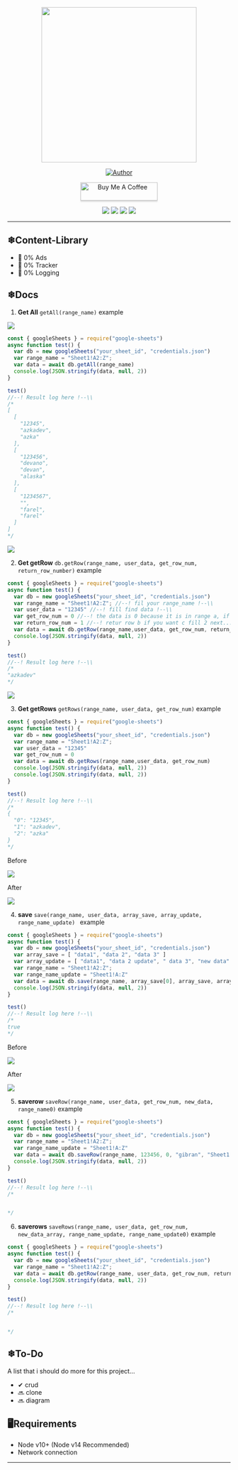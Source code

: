 
<p align = "center" >
    <img src="https://github.com/azkadev/azkadev/blob/main/pp.png?raw=true" width="350" height="350" />
</p >

<p align="center">
    <a href="https://github.com/azkadev"><img title="Author" src="https://img.shields.io/badge/AUTHOR-AZKADEV-orange.svg?style=for-the-badge&logo=github"></a>
</p>

<p align="center"> 
<a href="https://www.buymeacoffee.com/" target="_blank"><img src="https://cdn.buymeacoffee.com/buttons/default-blue.png" alt="Buy Me A Coffee" style="height: 41px !important;width: 174px !important;box-shadow: 0px 3px 2px 0px rgba(190, 190, 190, 0.5) !important;-webkit-box-shadow: 0px 3px 2px 0px rgba(190, 190, 190, 0.5) !important;" ></a>
</p>

<p align="center"> 
<a href="https://tiktok.com/@azkadev"><img src="https://hits.seeyoufarm.com/api/count/incr/badge.svg?url=https%3A%2F%2Fwww.tiktok.com%2F%40azkadev&count_bg=%234AA803&title_bg=%231C1C1C&icon=tiktok.svg&icon_color=%23FFFFFF&title=Tiktok&edge_flat=false"/></a>
<a href="https://github.com/azkadev"><img src="https://hits.seeyoufarm.com/api/count/incr/badge.svg?url=https%3A%2F%2Fgithub.com%2F%40azkadev&count_bg=%232300CB&title_bg=%23663838&icon=github.svg&icon_color=%23FFFFFF&title=Github&edge_flat=false"/></a>
<a href="https://instagram.com/azkadev"><img src="https://hits.seeyoufarm.com/api/count/incr/badge.svg?url=https%3A%2F%2Finstagram.com%2F%40azkadev&count_bg=%237C62F6&title_bg=%23663838&icon=instagram.svg&icon_color=%23FFFFFF&title=Instagram&edge_flat=false"/></a>
 <a href="https://www.youtube.com/channel/UC74N8oC9ow7PK-G8XfWVbcA"><img src="https://hits.seeyoufarm.com/api/count/incr/badge.svg?url=https%3A%2F%2Finstagram.com%2Fazkadev&count_bg=%237C62F6&title_bg=%23EB0000&icon=youtube.svg&icon_color=%23FFFFFF&title=Youtube&edge_flat=false"/></a> 
</p>

---

## ❄Content-Library
- 📰 0% Ads
- 💸 0% Tracker
- 📃 0% Logging

## ❄Docs 

1. **Get All** 
		```getAll(range_name)```
		example
		
![](https://github.com/guidb/google-sheets/blob/main/ss/dbsheet.png?raw=true)

```js
const { googleSheets } = require("google-sheets")
async function test() {
  var db = new googleSheets("your_sheet_id", "credentials.json")
  var range_name = "Sheet1!A2:Z";
  var data = await db.getAll(range_name)
  console.log(JSON.stringify(data, null, 2))
}

test()
//--! Result log here !--\\
/*
[
  [
    "12345",
    "azkadev",
    "azka"
  ],
  [
    "123456",
    "devano",
    "devan",
    "alaska"
  ],
  [
    "1234567",
    "",
    "farel",
    "farel"
  ]
]
*/
```		
![](https://github.com/guidb/google-sheets/blob/main/ss/dbsheet.png?raw=true)

2. **Get getRow** 
		```db.getRow(range_name, user_data, get_row_num, return_row_number)```
		example
```js
const { googleSheets } = require("google-sheets")
async function test() {
  var db = new googleSheets("your_sheet_id", "credentials.json")
  var range_name = "Sheet1!A2:Z"; //--! fil your range_name !--\\
  var user_data = "12345" //--! fill find data !--\\
  var get_row_num = 0 //--! the data is 0 because it is in range a, if b is 1 and next !!--\\
  var return_row_num = 1 //--! retur row b if you want c fill 2 next... !--\\
  var data = await db.getRow(range_name,user_data, get_row_num, return_row_num)
  console.log(JSON.stringify(data, null, 2))
}

test()
//--! Result log here !--\\
/*
"azkadev"
*/
```

![](https://github.com/guidb/google-sheets/blob/main/ss/dbsheet.png?raw=true)

3. **Get getRows** 
		```getRows(range_name, user_data, get_row_num)```
		example
```js
const { googleSheets } = require("google-sheets")
async function test() {
  var db = new googleSheets("your_sheet_id", "credentials.json")
  var range_name = "Sheet1!A2:Z";
  var user_data = "12345"
  var get_row_num = 0
  var data = await db.getRows(range_name,user_data, get_row_num)
  console.log(JSON.stringify(data, null, 2))
  console.log(JSON.stringify(data, null, 2))
}

test()
//--! Result log here !--\\
/*
{
  "0": "12345",
  "1": "azkadev",
  "2": "azka"
}
*/
```
Before 

![](https://github.com/guidb/google-sheets/blob/main/ss/dbsheet.png?raw=true)

After  

![](https://github.com/guidb/google-sheets/blob/main/ss/dbsavesheet.png?raw=true)

4. **save** 
		```save(range_name, user_data, array_save, array_update, range_name_update) ```
		example
```js
const { googleSheets } = require("google-sheets")
async function test() {
  var db = new googleSheets("your_sheet_id", "credentials.json")
  var array_save = [ "data1", "data 2", "data 3" ]
  var array_update = [ "data1", "data 2 update", " data 3", "new data" ]
  var range_name = "Sheet1!A2:Z";
  var range_name_update = "Sheet1!A:Z"
  var data = await db.save(range_name, array_save[0], array_save, array_update, range_name_update)
  console.log(JSON.stringify(data, null, 2))
}

test()
//--! Result log here !--\\
/*
true
*/
```

Before 

![](https://github.com/guidb/google-sheets/blob/main/ss/dbsavesheet.png?raw=true)

After

![](https://github.com/guidb/google-sheets/blob/main/ss/dbsaverowsheet.png?raw=true)

5. **saverow** 
		```saveRow(range_name, user_data, get_row_num, new_data, range_name0)```
		example
```js
const { googleSheets } = require("google-sheets")
async function test() {
  var db = new googleSheets("your_sheet_id", "credentials.json")
  var range_name = "Sheet1!A2:Z";
  var range_name_update = "Sheet1!A:Z"
  var data = await db.saveRow(range_name, 123456, 0, "gibran", "Sheet1!C")
  console.log(JSON.stringify(data, null, 2))
}

test()
//--! Result log here !--\\
/*


*/
```

6. **saverows** 
		```saveRows(range_name, user_data, get_row_num, new_data_array, range_name_update, range_name_update0)```
		example
```js
const { googleSheets } = require("google-sheets")
async function test() {
  var db = new googleSheets("your_sheet_id", "credentials.json")
  var range_name = "Sheet1!A2:Z";
  var data = await db.getRow(range_name, user_data, get_row_num, return_row_number)
  console.log(JSON.stringify(data, null, 2))
}

test()
//--! Result log here !--\\
/*


*/
```

## ❄To-Do
A list that i should do more for this project...

- ✔ crud
- 🔜 clone  
- 🔜 diagram  

## 🖥Requirements
- Node v10+ (Node v14 Recommended)
- Network connection

---
